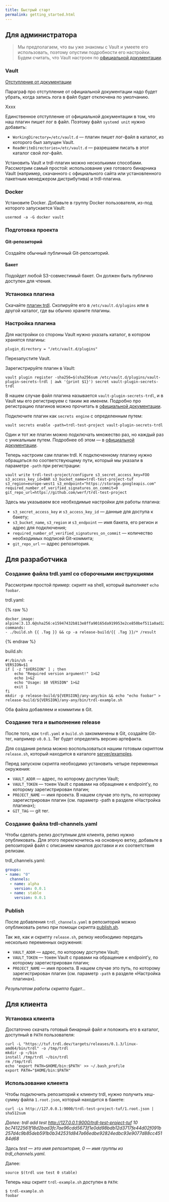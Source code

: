 ```yaml
---
title: Быстрый старт
permalink: getting_started.html
---
```


## Для администратора

> Мы предполагаем, что вы уже знакомы с Vault и умеете его использовать, поэтому опустим подробности его настройки. Будем считать, что Vault настроен по [официальной документации](https://learn.hashicorp.com/tutorials/vault/deployment-guide).

### Vault

<div class="details">
<a href="javascript:void(0)" class="details__summary">Отступление от документации</a>
<div class="details__content" markdown="1">

Параграф про отступление от официальной документации надо будет убрать, когда запись лога в файл будет отключена по умолчанию.

</div>
</div>

Xxxx 

Единственное отступление от официальной документации в том, что наш плагин пишет лог в файл. Поэтому файл `systemd unit` нужно добавить:
* `WorkingDirectory=/etc/vault.d` — плагин пишет лог-файл в каталог, из которого был запущен Vault.
* `ReadWriteDirectories=/etc/vault.d` — разрешаем писать в этот каталог свой лог-файл.

Установить Vault и trdl-плагин можно несколькими способами. Рассмотрим самый простой: использование уже готового бинарника Vault (например, скачанного с официального сайта или установленного пакетным менеджером дистрибутива) и trdl-плагина.

### Docker
Установите Docker. Добавьте в группу Docker пользователя, из-под которого запускается Vault:

```shell
usermod -a -G docker vault
```

### Подготовка проекта

#### Git-репозиторий

Создайте обычный публичный Git-репозиторий.

#### Бакет

Подойдет любой S3-совместимый бакет. Он должен быть публично доступен для чтения.

### Установка плагина

Скачайте [плагин trdl](https://github.com/werf/trdl/releases). Скопируйте его в `/etc/vault.d/plugins` или в другой каталог, где вы обычно храните плагины.

### Настройка плагина

Для настройки со стороны Vault нужно указать каталог, в котором хранятся плагины:

```shell
plugin_directory = "/etc/vault.d/plugins"
```

Перезапустите Vault.

Зарегистрируйте плагин в Vault:

```shell
vault plugin register -sha256=$(sha256sum /etc/vault.d/plugins/vault-plugin-secrets-trdl | awk '{print $1}') secret vault-plugin-secrets-trdl
```

В нашем случае файл плагина называется `vault-plugin-secrets-trdl`, и в Vault мы его регистрируем с таким же именем. Подробно про регистрацию плагинов можно прочитать в [официальной документации](https://www.vaultproject.io/docs/commands/plugin/register).

Подключите плагин как `secrets engine` с определенным путем:

```shell
vault secrets enable -path=trdl-test-project vault-plugin-secrets-trdl
```

Один и тот же плагин можно подключать множество раз, но каждый раз с уникальным путем. Подробнее об этом — в [официальной документации](https://www.vaultproject.io/docs/commands/secrets/enable).

Теперь настроим сам плагин trdl. К подключенному плагину нужно обращаться по соответствующему пути, который мы указали в параметре `-path` при регистрации:

```shell
vault write trdl-test-project/configure s3_secret_access_key=FOO s3_access_key_id=BAR s3_bucket_name=trdl-test-project-tuf s3_region=europe-west1 s3_endpoint="https://storage.googleapis.com" required_number_of_verified_signatures_on_commit=0 git_repo_url=https://github.com/werf/trdl-test-project
```

Здесь мы указываем все необходимые настройки для работы плагина:
* `s3_secret_access_key` и `s3_access_key_id` — данные для доступа к бакету;
* `s3_bucket_name`, `s3_region` и `s3_endpoint` — имя бакета, его регион и адрес для подключения;
* `required_number_of_verified_signatures_on_commit` — количество необходимых подписей Git-коммита;
* `git_repo_url` — адрес репозитория.

## Для разработчика

### Создание файла trdl.yaml со сборочными инструкциями

Рассмотрим простой пример: скрипт на shell, который выполняет `echo foobar`.

trdl.yaml:

{% raw %}
```shell
docker_image: alpine:3.13.6@sha256:e15947432b813e8ffa90165da919953e2ce850bef511a0ad1287d7cb86de84b5
commands:
- ./build.sh {{ .Tag }} && cp -a release-build/{{ .Tag }}/* /result
```
{% endraw %}

build.sh:

```shell
#!/bin/sh -e
VERSION=$1
if [ -z "$VERSION" ] ; then
    echo "Required version argument!" 1>&2
    echo 1>&2
    echo "Usage: $0 VERSION" 1>&2
    exit 1
fi
mkdir -p release-build/${VERSION}/any-any/bin && echo "echo foobar" > release-build/${VERSION}/any-any/bin/trdl-example.sh
```

Оба файла добавляем и коммитим в Git.

### Создание тега и выполнение release

После того, как `trdl.yaml` и `build.sh` закоммичены в Git, создайте Git-тег, например `v0.0.1`. Тег будет определять версию артефакта.

Для создания релиза можно воспользоваться нашим готовым скриптом `release.sh`, который находится в каталоге [server/examples](https://github.com/werf/trdl/tree/main/server/examples).

Перед запуском скрипта необходимо установить четыре переменных окружения:
* `VAULT_ADDR` — адрес, по которому доступен Vault;
* `VAULT_TOKEN` — токен Vault с правами на обращение к endpoint’у, по которому зарегистрирован плагин;
* `PROJECT_NAME` — имя проекта. В нашем случае это путь, по которому зарегистрирован плагин (см. параметр -path в разделе «Настройка плагина»);
* `GIT_TAG` — git тег.

### Создание файла trdl-channels.yaml

Чтобы сделать релиз доступным для клиента, релиз нужно опубликовать. Для этого переключитесь на основную ветку, добавьте в репозиторий файл с описанием каналов доставки и их соответствия релизам.

trdl_channels.yaml:

```yaml
groups:
- name: "0"
  channels:
  - name: alpha
    version: 0.0.1
  - name: stable
    version: 0.0.1
```

### Publish

После добавления `trdl_channels.yaml` в репозиторий можно опубликовать релиз при помощи скрипта [publish.sh](https://github.com/werf/trdl/tree/main/server/examples).

Так же, как и скрипту `release.sh`, релизу необходимо передать несколько переменных окружения:
* `VAULT_ADDR` — адрес, по которому доступен Vault;
* `VAULT_TOKEN` — токен Vault с правами на обращение к endpoint’у, по которому зарегистрирован плагин;
* `PROJECT_NAME` — имя проекта. В нашем случае это путь, по которому зарегистрирован плагин (см. параметр `-path` в разделе «Настройка плагина»).

*Результатом работы скрипта будет…*

## Для клиента

### Установка клиента

Достаточно скачать готовый бинарный файл и положить его в каталог, доступный в `PATH` пользователя:

```shell
curl -L "https://tuf.trdl.dev/targets/releases/0.1.3/linux-amd64/bin/trdl" -o /tmp/trdl
mkdir -p ~/bin
install /tmp/trdl ~/bin/trdl
rm /tmp/trdl
echo 'export PATH=$HOME/bin:$PATH' >> ~/.bash_profile
export PATH="$HOME/bin:$PATH"
```

### Использование клиента

Чтобы подключить репозиторий к клиенту trdl, нужно получить хеш-сумму файла `1.root.json`, который находится в бакете:

```shell
curl -Ls http://127.0.0.1:9000/trdl-test-project-tuf/1.root.json | sha512sum
```

*Далее:
trdl add test http://127.0.0.1:9000/trdl-test-project-tuf 10 bc74122561f18d2bad3fc7ae96cdd5673f1e0dd98bdb12d3717fe44d02f091b257d4c9b85deb591b0b342531d847a66edbe92824edbc93e9077d88cc45184d68*


*Здесь test — это имя репозитория, 0 — имя группы из trdl_channels.yaml.*

Далее:

```shell
source $(trdl use test 0 stable)
```

Теперь наш скрипт `trdl-example.sh` доступен в `PATH`:

```shell
$ trdl-example.sh
foobar
```
